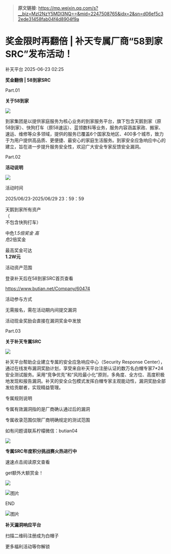 > **原文链接**: https://mp.weixin.qq.com/s?__biz=MzI2NzY5MDI3NQ==&mid=2247508765&idx=2&sn=d06ef5c32ede31458fab04f4d8904f9a

#  奖金限时再翻倍 | 补天专属厂商“58到家SRC”发布活动！  
 补天平台   2025-06-23 02:25  
  
**奖金翻倍 | 58到家SRC**  
  
  
  
Part.01  
  
**关于58到家**  
  
![](https://mmbiz.qpic.cn/sz_mmbiz_gif/WdbaA7b2IE6u7rCSvw9uAuEAK1uO91DTbjKfB3shnAJZvp44FLZspzNequMexic5PDjCbSynibRT3L6B6EzlnxIg/640?wx_fmt=gif&from=appmsg "")  
  
  
  
到家集团是以提供家庭服务为核心业务的到家服务平台，旗下包含天鹅到家（原58到家）、快狗打车（原58速运）、蓝领数科等业务，服务内容涵盖家政、搬家、速运、维修等众多领域，提供的服务已覆盖6个国家及地区、400多个城市，致力于为用户提供高品质、更便捷、最安心的家庭生活服务。到家安全应急响应中心的建立，旨在进一步提升服务安全性，欢迎广大安全专家反馈安全漏洞。  
  
Part.02  
  
**活动说明**  
  
![](https://mmbiz.qpic.cn/sz_mmbiz_gif/WdbaA7b2IE6u7rCSvw9uAuEAK1uO91DTbjKfB3shnAJZvp44FLZspzNequMexic5PDjCbSynibRT3L6B6EzlnxIg/640?wx_fmt=gif&from=appmsg "")  
  
  
  
活动时间  
  
2025/06/23-2025/06/29 23：59：59  
  
天鹅到家所有资产  
（  
不包含快狗打车）  
  
  
中危*1.5倍奖金 高  
危*2倍奖金  
  
最高奖金可达  
**1.2W元**  
  
  
活动资产范围  
  
登录补天后在58到家SRC首页查看  
  
https://www.butian.net/Company/60474  
  
  
活动参与方式  
  
无需报名，需在活动期内间提交漏洞  
  
活动现金奖励会直接在漏洞奖金中发放  
  
  
Part.03  
  
**关于补天专属SRC**  
  
![](https://mmbiz.qpic.cn/sz_mmbiz_gif/WdbaA7b2IE6u7rCSvw9uAuEAK1uO91DTbjKfB3shnAJZvp44FLZspzNequMexic5PDjCbSynibRT3L6B6EzlnxIg/640?wx_fmt=gif&from=appmsg "")  
  
  
  
补天平台帮助企业建立专属的安全应急响应中心（Security Response Center），通过在线发布漏洞奖励计划，享受来自补天平台注册认证的数万名白帽专家7*24安全测试服务。采用“竞争优先”和“风险最小化”原则，多角度、全方位、高度积极地发现和报告漏洞。补天的安全众包模式发挥白帽专家主观能动性，漏洞奖励全部发给贡献者，实现精益管理。  
  
  
专属规则说明  
  
专属有效漏洞指的是厂商确认通过后的漏洞  
  
专属收录范围仅限厂商明确规定的测试范围  
  
如有问题请联系柠檬微信：butian04  
  
  
![](https://mmbiz.qpic.cn/sz_mmbiz_gif/WdbaA7b2IE6u7rCSvw9uAuEAK1uO91DTIhxpNuDmj2UmxeLYF1n9VicxArdptKxCicYfKSsMqA5T2ASu0rPOj9tQ/640?wx_fmt=gif&from=appmsg "")  
  
**专属SRC年度积分挑战赛火热进行中**  
  
速速点击阅读原文查看  
  
get额外大额赏金！  
  
![](https://mmbiz.qpic.cn/sz_mmbiz_gif/WdbaA7b2IE6u7rCSvw9uAuEAK1uO91DTIhxpNuDmj2UmxeLYF1n9VicxArdptKxCicYfKSsMqA5T2ASu0rPOj9tQ/640?wx_fmt=gif&from=appmsg "")  
  
  
  
![图片](https://mmbiz.qpic.cn/sz_mmbiz_png/WdbaA7b2IE5a28XdfG49lRAepRdcFFQOz9uNmPuwc3ib8MdrOw6BArqicQQEDhtHgaqVGsZtYwjjX6P2X5hTNr8Q/640?wx_fmt=png&from=appmsg "")  
  
END  
  
  
![图片](https://mmbiz.qpic.cn/sz_mmbiz_png/WdbaA7b2IE6WAGaUR3XzJ10ZKJI9sibzVxITR2ShrTOviaqHsVAqobfb3oypkmWSvXCuvW5Jh12XC1MPwfu702Bw/640?wx_fmt=png "")  
  
  
**补天漏洞响应平台**  
  
  
扫描二维码注册成为白帽子  
  
更多福利活动等你解锁  
  
